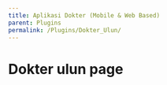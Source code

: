 ```yaml
---
title: Aplikasi Dokter (Mobile & Web Based)
parent: Plugins
permalink: /Plugins/Dokter_Ulun/
---
```


# Dokter ulun page
